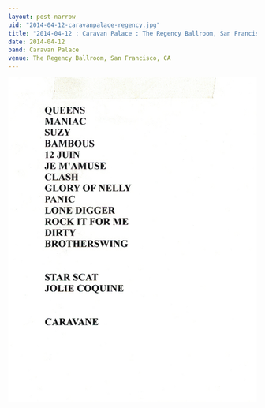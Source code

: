 ```yaml
---
layout: post-narrow
uid: "2014-04-12-caravanpalace-regency.jpg"
title: "2014-04-12 : Caravan Palace : The Regency Ballroom, San Francisco, CA"
date: 2014-04-12
band: Caravan Palace
venue: The Regency Ballroom, San Francisco, CA
---
```


<div class="showcase">
  <img src="/img/2014/04/20140412-CaravanPalace-Regency.jpg" alt="2014-04-12-caravanpalace-regency.jpg">
</div>
